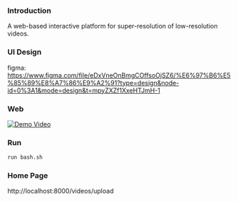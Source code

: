 ### Introduction
A web-based interactive platform for super-resolution of low-resolution videos.

### UI Design

figma: https://www.figma.com/file/eDxVneOnBmgCOffsoOjSZ6/%E6%97%B6%E5%85%89%E8%A7%86%E9%A2%91?type=design&node-id=0%3A1&mode=design&t=mpyZXZf1XxeHTJmH-1

### Web

[![Demo Video](https://github.com/spcrey/time-video/raw/master/demo-thumbnail.jpg)](https://github.com/spcrey/time-video/blob/master/demo.mp4)

### Run
```sh
run bash.sh
```

### Home Page
http://localhost:8000/videos/upload
